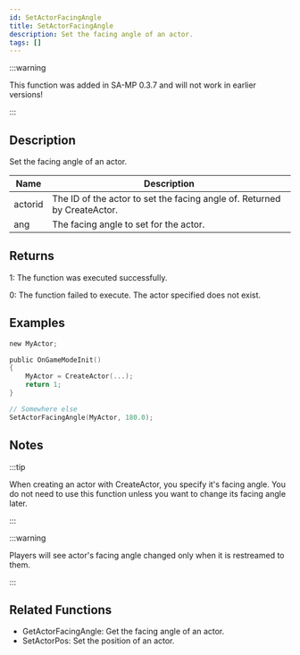 ```yaml
---
id: SetActorFacingAngle
title: SetActorFacingAngle
description: Set the facing angle of an actor.
tags: []
---
```


<TagLinks />

:::warning

This function was added in SA-MP 0.3.7 and will not work in earlier versions!

:::

## Description

Set the facing angle of an actor.


| Name | Description |
|------|-------------|
|actorid | The ID of the actor to set the facing angle of. Returned by CreateActor.|
|ang | The facing angle to set for the actor.|


## Returns

 1: The function was executed successfully. 

 0: The function failed to execute. The actor specified does not exist.


## Examples


```c
new MyActor;

public OnGameModeInit()
{
    MyActor = CreateActor(...);
    return 1;
}

// Somewhere else
SetActorFacingAngle(MyActor, 180.0);
```


## Notes

:::tip

When creating an actor with CreateActor, you specify it's facing angle. You do not need to use this function unless you want to change its facing angle later.

:::


:::warning

Players will see actor's facing angle changed only when it is restreamed to them.

:::


## Related Functions


-  GetActorFacingAngle: Get the facing angle of an actor.
-  SetActorPos: Set the position of an actor.